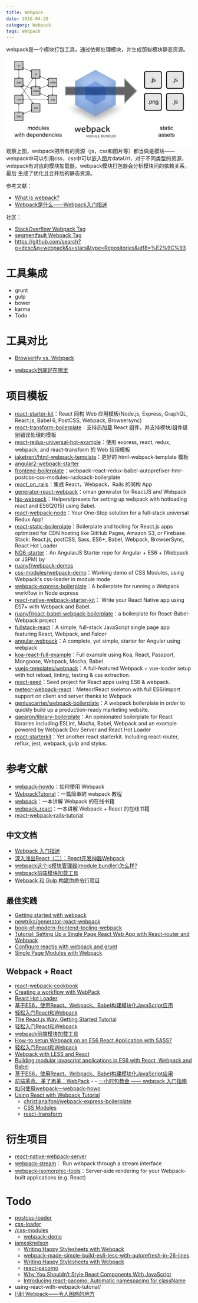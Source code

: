 ```yaml
---
title: Webpack
date: 2016-04-28
category: Webpack
tags: Webpack
---
```


webpack是一个模块打包工具，通过依赖处理模块，并生成那些模块静态资源。
![what-is-webpack](../../images/Webpack/what-is-webpack.png)
观察上图，webpack把所有的资源（js，css和图片等）都当做是模块——webpack中可以引用css，css中可以嵌入图片dataUrl，对于不同类型的资源，webpack有对应的模块加载器。webpack模块打包器会分析模块间的依赖关系，最后 生成了优化且合并后的静态资源。

参考文献：
- [What is webpack?]( http://webpack.github.io/docs/what-is-webpack.html)
- [Webpack是什么——Webpack入门指迷](http://segmentfault.com/a/1190000002551952#articleHeader0)

社区：
- [StackOverflow Webpack Tag]( http://stackoverflow.com/tags/webpack/info)
- [segmentfault Webpack Tag]( http://segmentfault.com/t/webpack)
- https://github.com/search?o=desc&q=webpack&s=stars&type=Repositories&utf8=%E2%9C%93

# 工具集成
- grunt
- gulp
- bower
- karma
- Todo

# 工具对比
- [Browserify vs. Webpack]( http://www.oschina.net/translate/browserify-vs-webpack)

- [webpack到底好在哪里]( http://react-china.org/t/webpack/1277 )


# 项目模板
- [react-starter-kit](https://github.com/kriasoft/react-starter-kit)：React 同构 Web 应用模板(Node.js, Express, GraphQL, React.js, Babel 6, PostCSS, Webpack, Browsersync)
- [react-transform-boilerplate](https://github.com/gaearon/react-transform-boilerplate)：支持热加载 React 组件，并支持模块/组件级别错误处理的模板
- [react-redux-universal-hot-example](https://github.com/erikras/react-redux-universal-hot-example)：使用 express, react, redux, webpack, and react-transform 的 Web 应用模板
- [jaketrent/html-webpack-template]( https://github.com/jaketrent/html-webpack-template)：更好的 html-webpack-template 模板
- [angular2-webpack-starter](https://github.com/AngularClass/angular2-webpack-starter)
- [frontend-boilerplate](https://github.com/tj/frontend-boilerplate)：webpack-react-redux-babel-autoprefixer-hmr-postcss-css-modules-rucksack-boilerplate
- [react_on_rails](https://github.com/shakacode/react_on_rails)：集成 React，Webpack，Rails 的同构 App
- [generator-react-webpack](https://github.com/newtriks/generator-react-webpack)：oman generator for ReactJS and Webpack
- [hjs-webpack](https://github.com/HenrikJoreteg/hjs-webpack)：Helpers/presets for setting up webpack with hotloading react and ES6(2015) using Babel.
- [react-webpack-node](https://github.com/choonkending/react-webpack-node)：Your One-Stop solution for a full-stack universal Redux App!
- [react-static-boilerplate](https://github.com/koistya/react-static-boilerplate)：Boilerplate and tooling for React.js apps optimized for CDN hosting like GitHub Pages, Amazon S3, or Firebase. Stack: React.js, postCSS, Sass, ES6+, Babel, Webpack, BrowserSync, React Hot Loader
- [NG6-starter](https://github.com/AngularClass/NG6-starter)：An AngularJS Starter repo for Angular + ES6 + (Webpack or JSPM) by
- [ruanyf/webpack-demos](https://github.com/ruanyf/webpack-demos)
- [css-modules/webpack-demo](https://github.com/css-modules/webpack-demo)：Working demo of CSS Modules, using Webpack's css-loader in module mode
- [webpack-express-boilerplate](https://github.com/christianalfoni/webpack-express-boilerplate)：A boilerplate for running a Webpack workflow in Node express
- [react-native-webpack-starter-kit](https://github.com/jhabdas/react-native-webpack-starter-kit)： Write your React Native app using ES7+ with Webpack and Babel.
- [ruanyf/react-babel-webpack-boilerplate](https://github.com/ruanyf/react-babel-webpack-boilerplate)：a boilerplate for React-Babel-Webpack project
- [fullstack-react](https://github.com/Widen/fullstack-react)：A simple, full-stack JavaScript single page app featuring React, Webpack, and Falcor
- [angular-webpack](https://github.com/preboot/angular-webpack)：A complete, yet simple, starter for Angular using webpack
- [koa-react-full-example](https://github.com/dozoisch/koa-react-full-example)：Full example using Koa, React, Passport, Mongoose, Webpack, Mocha, Babel
- [vuejs-templates/webpack](https://github.com/vuejs-templates/webpack)：A full-featured Webpack + vue-loader setup with hot reload, linting, testing & css extraction.
- [react-seed](https://github.com/badsyntax/react-seed)：Seed project for React apps using ES6 & webpack.
- [meteor-webpack-react](https://github.com/jedwards1211/meteor-webpack-react)：Meteor/React skeleton with full ES6/import support on client and server thanks to Webpack
- [geniuscarrier/webpack-boilerplate](https://github.com/geniuscarrier/webpack-boilerplate)：A webpack boilerplate in order to quickly build up a production-ready marketing website.
- [gaearon/library-boilerplate](https://github.com/gaearon/library-boilerplate)：An opinionated boilerplate for React libraries including ESLint, Mocha, Babel, Webpack and an example powered by Webpack Dev Server and React Hot Loader
- [react-starterkit](https://github.com/wbkd/react-starterkit)：Yet another react starterkit. Including react-router, reflux, jest, webpack, gulp and stylus.


# 参考文献
- [webpack-howto](https://github.com/petehunt/webpack-howto)：如何使用 Webpack
- [WebpackTutorial](https://github.com/AriaFallah/WebpackTutorial)：一篇简单的 webpack 教程
- [webpack](https://github.com/survivejs/webpack)：一本讲解 Webpack 的在线书籍
- [webpack_react](https://github.com/survivejs/webpack_react)：一本讲解 Webpack + React 的在线书籍
- [react-webpack-rails-tutorial](https://github.com/shakacode/react-webpack-rails-tutorial)

## 中文文档
- [Webpack 入门指迷]( http://segmentfault.com/a/1190000002551952)
- [深入浅出React（二）：React开发神器Webpack]( http://www.infoq.com/cn/articles/react-and-webpack)
- [webpack这个js模块管理器(module bundler)怎么样?]( http://www.zhihu.com/question/27500759)
- [webpack前端模块加载工具]( http://www.cnblogs.com/YikaJ/p/4586703.html)
- [Webpack 和 Gulp 构建伪命令行项目]( http://www.tuicool.com/articles/VJbMbmE)

## 最佳实践
- [Getting started with webpack]( http://www.uxebu.com/blog/2014/09/getting-started-webpack/)
- [newtriks/generator-react-webpack]( https://github.com/newtriks/generator-react-webpack)
- [book-of-modern-frontend-tooling-webpack]( http://tooling.github.io/book-of-modern-frontend-tooling/dependency-management/webpack/introduction.html)
- [Tutorial: Setting Up a Single Page React Web App with React-router and Webpack]( http://jmfurlott.com/tutorial-setting-up-a-single-page-react-web-app-with-react-router-and-webpack/)
- [Configure reactjs with webpack and grunt]( http://javascript.tutorialhorizon.com/2014/08/31/configure-reactjs-with-webpack-and-grunt/)
- [Single Page Modules with Webpack]( http://dontkry.com/posts/code/single-page-modules-with-webpack.html)

## Webpack + React
- [react-webpack-cookbook](https://fakefish.github.io/react-webpack-cookbook/)
- [Creating a workflow with WebPack]( http://christianalfoni.github.io/javascript/2014/12/13/did-you-know-webpack-and-react-is-awesome.html)
- [React Hot Loader]( http://gaearon.github.io/react-hot-loader/)
- [基于ES6，使用React、Webpack、Babel构建模块化JavaScript应用]( http://www.csdn.net/article/2015-05-24/2824757-building-modular-javascript-applications-in-es6-with-react-webpack-and-babel)
- [轻松入门React和Webpack]( http://lingyu.wang/2015/05/15/react-and-webpack/)
- [The React.js Way: Getting Started Tutorial]( http://blog.risingstack.com/the-react-way-getting-started-tutorial/)
- [轻松入门React和Webpack]( http://www.cocoachina.com/webapp/20150702/12357.html)
- [webpack前端模块加载工具]( http://www.cnblogs.com/YikaJ/p/4586703.html)
- [How-to setup Webpack on an ES6 React Application with SASS?]( http://www.jonathan-petitcolas.com/2015/05/15/howto-setup-webpack-on-es6-react-application-with-sass.html)
- [轻松入门React和Webpack]( http://lingyu.wang/2015/05/15/react-and-webpack/)
- [Webpack with LESS and React](http://www.tuicool.com/articles/goto?id=qENZJba)
- [Building modular javascript applications in ES6 with React, Webpack and Babel](http://www.tuicool.com/articles/goto?id=Rziiuem)
- [基于ES6，使用React、Webpack、Babel构建模块化JavaScript应用]( http://www.csdn.net/article/2015-05-24/2824757-building-modular-javascript-applications-in-es6-with-react-webpack-and-babel)
- [前端革命，革了再革：WebPack]( http://inside.mcfog.wang/2015/01/tech4fun-2/) - - [一小时包教会 —— webpack 入门指南](http://www.cnblogs.com/vajoy/p/4650467.html)
- [如何使用webpack—webpack-howo](http://qiutc.me/post/%E5%A6%82%E4%BD%95%E4%BD%BF%E7%94%A8webpack%E2%80%94webpack-howo.html)
- [Using React with Webpack Tutorial](https://blog.risingstack.com/using-react-with-webpack-tutorial/)
    - [christianalfoni/webpack-express-boilerplate](https://github.com/christianalfoni/webpack-express-boilerplate)
    - [CSS Modules](http://glenmaddern.com/articles/css-modules)
    - [react-transform](https://github.com/gaearon/react-transform)

# 衍生项目
- [react-native-webpack-server](https://github.com/mjohnston/react-native-webpack-server)
- [webpack-stream](https://github.com/shama/webpack-stream)： Run webpack through a stream interface
- [webpack-isomorphic-tools](https://github.com/halt-hammerzeit/webpack-isomorphic-tools)：Server-side rendering for your Webpack-built applications (e.g. React)

# Todo
- [postcss-loader](https://github.com/postcss/postcss-loader)
- [css-loader](https://github.com/webpack/css-loader)
- [/css-modules](https://github.com/css-modules/css-modules)
    - [webpack-demo](https://github.com/css-modules/webpack-demo)
- [jamesknelson](http://jamesknelson.com/)
    - [Writing Happy Stylesheets with Webpack](http://jamesknelson.com/writing-happy-stylesheets-with-webpack/)
    - [webpack-made-simple-build-es6-less-with-autorefresh-in-26-lines](http://jamesknelson.com/webpack-made-simple-build-es6-less-with-autorefresh-in-26-lines/)
    - [Writing Happy Stylesheets with Webpack](http://jamesknelson.com/writing-happy-stylesheets-with-webpack/)
    - [react-pacomo](https://github.com/unicorn-standard/react-pacomo)
    - [Why You Shouldn’t Style React Components With JavaScript](http://jamesknelson.com/why-you-shouldnt-style-with-javascript/)
    - [Introducing react-pacomo: Automatic namespacing for className](http://jamesknelson.com/taming-css-globals-with-react-without-webpack-or-inline-style/)
- using-react-with-webpack-tutorial/
- [[译] Webpack——令人困惑的地方](https://segmentfault.com/a/1190000005089993)
